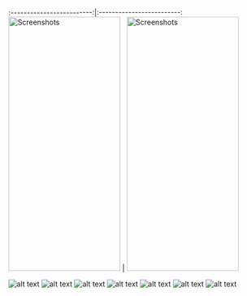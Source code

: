 
:-------------------------:|:-------------------------:
<img src="https://github.com/nzeakokosi7/GADS-AADPP-PHASE2/blob/master/device-2020-09-11-045506.png" alt="Screenshots" width="220" height="500"/>  |  <img src="https://github.com/nzeakokosi7/GADS-AADPP-PHASE2/blob/master/device-2020-09-11-045527.png" alt="Screenshots" width="220" height="500"/>


![alt text](https://github.com/nzeakokosi7/GADS-AADPP-PHASE2/blob/master/device-2020-09-11-045541.png?raw=true)
![alt text](https://github.com/nzeakokosi7/GADS-AADPP-PHASE2/blob/master/device-2020-09-11-045614.png?raw=true)
![alt text](https://github.com/nzeakokosi7/GADS-AADPP-PHASE2/blob/master/device-2020-09-11-045754.png?raw=true)
![alt text](https://github.com/nzeakokosi7/GADS-AADPP-PHASE2/blob/master/device-2020-09-11-045823.png?raw=true)
![alt text](https://github.com/nzeakokosi7/GADS-AADPP-PHASE2/blob/master/device-2020-09-11-045837.png?raw=true)
![alt text](https://github.com/nzeakokosi7/GADS-AADPP-PHASE2/blob/master/device-2020-09-11-045922.png?raw=true)
![alt text](https://github.com/nzeakokosi7/GADS-AADPP-PHASE2/blob/master/device-2020-09-11-045937.png?raw=true)
